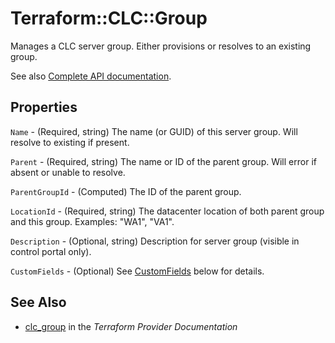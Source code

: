 # Terraform::CLC::Group

Manages a CLC server group. Either provisions or resolves to an existing group.

See also [Complete API documentation](https://www.ctl.io/api-docs/v2/#groups).

## Properties

`Name` - (Required, string) The name (or GUID) of this server group. Will resolve to existing if present.

`Parent` - (Required, string) The name or ID of the parent group. Will error if absent or unable to resolve.

`ParentGroupId` - (Computed) The ID of the parent group.

`LocationId` - (Required, string) The datacenter location of both parent group and this group.
Examples: "WA1", "VA1".

`Description` - (Optional, string) Description for server group (visible in control portal only).

`CustomFields` - (Optional) See [CustomFields](#custom_fields) below for details.


## See Also

* [clc_group](https://www.terraform.io/docs/providers/clc/r/group.html) in the _Terraform Provider Documentation_